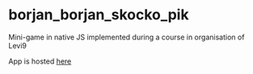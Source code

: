 # borjan_borjan_skocko_pik
Mini-game in native JS implemented during a course in organisation of Levi9

App is hosted [here](alas.matf.bg.ac.rs/~mi16077/mini_game)